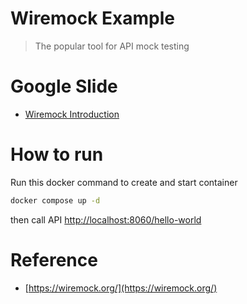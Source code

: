 # Wiremock Example

> The popular tool for API mock testing


# Google Slide

- [Wiremock Introduction](https://docs.google.com/presentation/d/1Ch3NC4aHePwknXO_3Rcf7fikJVstV9b8TVMS5WTjxgI/edit?usp=sharing)


# How to run 

Run this docker command to create and start container
```sh
docker compose up -d
```

then call API [http://localhost:8060/hello-world](http://localhost:8060/hello-world)

# Reference

- [https://wiremock.org/](https://wiremock.org/)
